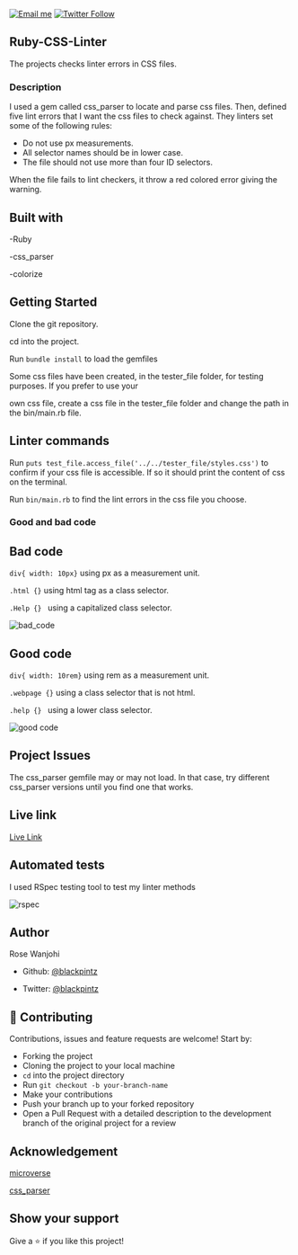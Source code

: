 [![Email me](https://img.shields.io/badge/Hire%20%2F%20Consult-Click%20to%20contact-blue)](mailto:rosewanjohi24@gmail.com)
[![Twitter Follow](https://img.shields.io/twitter/follow/blackpintz?label=Tweet%20me&style=social)](https://twitter.com/blackpintz)

## Ruby-CSS-Linter

The projects checks linter errors in CSS files.

### Description

I used a gem called css_parser to locate and parse css files. Then, defined five lint errors that I want the css files
to check against.
They linters set some of the following rules:

- Do not use px measurements.
- All selector names should be in lower case.
- The file should not use more than four ID selectors.

When the file fails to lint checkers, it throw a red colored error giving the warning.

## Built with

-Ruby

-css_parser

-colorize

## Getting Started

Clone the git repository.

cd into the project.

Run ```bundle install``` to load the gemfiles

Some css files have been created, in the tester_file folder, for testing purposes. If you prefer to use your

own css file, create a css file in the tester_file folder and change the path in the bin/main.rb file.

## Linter commands

Run ```puts test_file.access_file('../../tester_file/styles.css')``` to confirm if your css file is accessible. 
If so it should print the content of css on the terminal.

Run ```bin/main.rb``` to find the lint errors in the css file you choose.


### Good and bad code

## Bad code

```div{ width: 10px}``` using px as a measurement unit.

```.html {}``` using html tag as a class selector.

```.Help {} ``` using a capitalized class selector.

![bad_code](https://user-images.githubusercontent.com/38922385/82023444-f5200a80-9696-11ea-8b78-fa8ea89d8c38.png)

## Good code

```div{ width: 10rem}``` using rem as a measurement unit.

```.webpage {}``` using a class selector that is not html.

```.help {} ``` using a lower class selector.

![good code](https://user-images.githubusercontent.com/38922385/82023908-a6bf3b80-9697-11ea-923b-c06fedcd915d.png)

## Project Issues 

The css_parser gemfile may or may not load. In that case, try different css_parser versions until
you find one that works.


## Live link

[Live Link](https://repl.it/@blackpintz/RubyCssLinters)


## Automated tests

I used RSpec testing tool to test my linter methods

![rspec](https://user-images.githubusercontent.com/38922385/82025356-e2f39b80-9699-11ea-9c2a-39bd8f22950c.png)


## Author

Rose Wanjohi

- Github: [@blackpintz](https://github.com/blackpintz)

- Twitter: [@blackpintz](https://twitter.com/blackpintz)

 
## 🤝 Contributing

Contributions, issues and feature requests are welcome! Start by:

- Forking the project
- Cloning the project to your local machine
- `cd` into the project directory
- Run `git checkout -b your-branch-name`
- Make your contributions
- Push your branch up to your forked repository
- Open a Pull Request with a detailed description to the development branch of the original project for a review

## Acknowledgement

[microverse](https://www.microverse.org/)

[css_parser](https://github.com/premailer/css_parser/tree/master/)

## Show your support

Give a ⭐️ if you like this project!




